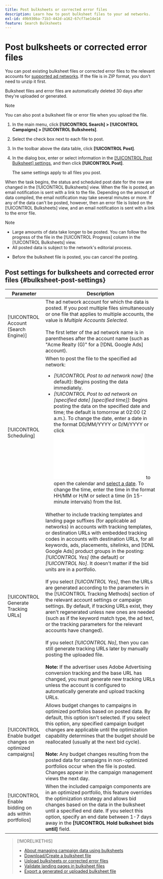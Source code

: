```yaml
---
title: Post bulksheets or corrected error files
description: Learn how to post bulksheet files to your ad networks.
exl-id: 49b930ba-71b3-442d-a162-67cf7ae14e14
feature: Search Bulksheets
---
```

# Post bulksheets or corrected error files

You can post existing bulksheet files or corrected error files to the relevant accounts for [supported ad networks](bulksheet-about.md#bulksheet-functionality-by-network). If the file is in ZIP format, you don't need to unzip it first.

Bulksheet files and error files are automatically deleted 30 days after they're uploaded or generated.

>[!NOTE]
>You can also post a bulksheet file or error file when you upload the file.

1. In the main menu, click **[!UICONTROL Search] > [!UICONTROL Campaigns] > [!UICONTROL Bulksheets]**.

1. Select the check box next to each file to post.

1. In the toolbar above the data table, click **[!UICONTROL Post]**.

1. In the dialog box, enter or select information in the [[!UICONTROL Post Bulksheet] settings](#bulksheet-post-settings), and then click **[!UICONTROL Post]**.

   The same settings apply to all files you post.

When the task begins, the status and scheduled post date for the row are changed in the [!UICONTROL Bulksheets] view. When the file is posted, an email notification is sent with a link to the file. Depending on the amount of data compiled, the email notification may take several minutes or more. If any of the data can't be posted, however, then an error file is listed on the [!UICONTROL Bulksheets] view, and an email notification is sent with a link to the error file.

>[!NOTE]
>
>* Large amounts of data take longer to be posted. You can follow the progress of the file in the [!UICONTROL Progress] column in the [!UICONTROL Bulksheets] view.
>* All posted data is subject to the network's editorial process.
* Before the bulksheet file is posted, you can cancel the posting.

## Post settings for bulksheets and corrected error files {#bulksheet-post-settings}

| Parameter | Description |
|----|----|
| [!UICONTROL Account (Search Engine)] | The ad network account for which the data is posted. If you post multiple files simultaneously or one file that applies to multiple accounts, the value is <i>Multiple Accounts Selected</i>.<br><br>The first letter of the ad network name is in parentheses after the account name (such as "Acme Realty (G)" for a [!DNL Google Ads] account). |
| [!UICONTROL Scheduling] | When to post the file to the specified ad network:<ul><li><i>[!UICONTROL Post to ad network now]</i> (the default): Begins posting the data immediately.</li><li><i>[!UICONTROL Post to ad network on \[specified date\] \[specified time\]]:</i> Begins posting the data on the specified date and time; the default is tomorrow at 02:00 (2 a.m.). To change the date, enter a date in the format DD/MM/YYYY or D/M/YYYY or click ![Calendar](/help/search-social-commerce/common-tasks/navigation-editing-selection/calendar.md "Calendar") to open the calendar and [select a date](/help/search-social-commerce/common-tasks/navigation-editing-selection/calendar.md). To change the time, enter the time in the format HH/MM or H/M or select a time (in 15-minute intervals) from the list.</li></ul> |
| [!UICONTROL Generate Tracking URLs] | Whether to include tracking templates and landing page suffixes (for applicable ad networks) in accounts with tracking templates, or destination URLs with embedded tracking codes in accounts with destination URLs, for all keywords, ads, placements, sitelinks, and [!DNL Google Ads] product groups in the posting: <i>[!UICONTROL Yes]</i> (the default) or <i>[!UICONTROL No]</i>. It doesn't matter if the bid units are in a portfolio.<br><br>If you select <i>[!UICONTROL Yes]</i>, then the URLs are generated according to the parameters in the [!UICONTROL Tracking Methods] section of the relevant account settings or campaign settings. By default, if tracking URLs exist, they aren't regenerated unless new ones are needed (such as if the keyword match type, the ad text, or the tracking parameters for the relevant accounts have changed).<br><br>If you select <i>[!UICONTROL No]</i>, then you can still generate tracking URLs later by manually posting the uploaded file.<br><br><b>Note:</b> If the advertiser uses Adobe Advertising conversion tracking and the base URL has changed, you must generate new tracking URLs unless the account is configured to automatically generate and upload tracking URLs. |
| [!UICONTROL Enable budget changes on optimized campaigns] | Allows budget changes to campaigns in optimized portfolios based on posted data. By default, this option isn't selected. If you select this option, any specified campaign budget changes are applicable until the optimization capability determines that the budget should be reallocated (usually at the next bid cycle).<br><br><b>Note:</b> Any budget changes resulting from the posted data for campaigns in non-optimized portfolios occur when the file is posted. Changes appear in the campaign management views the next day. |
| [!UICONTROL Enable bidding on ads within portfolios] | When the included campaign components are in an optimized portfolio, this feature overrides the optimization strategy and allows bid changes based on the data in the bulksheet until a specified end date. If you select this option, specify an end date between 1-7 days away in the **[!UICONTROL Hold bulksheet bids until]** field. |

>[!MORELIKETHIS]
>
>* [About managing campaign data using bulksheets](bulksheet-about.md)
>* [Download/Create a bulksheet file](bulksheet-download.md)
>* [Upload bulksheets or corrected error files](bulksheet-upload.md)
>* [Validate landing pages in bulksheet files](bulksheet-validate-landing-pages.md)
>* [Export a generated or uploaded bulksheet file](bulksheet-export.md)
